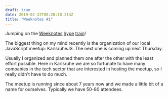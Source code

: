 ```yaml
---
draft: true
date: 2019-02-22T08:28:10.214Z
title: "Weeknotes #1"
---
```


Jumping on the [Weeknotes](https://daverupert.com/2019/02/weeknotes-2/)
[hype](https://paulrobertlloyd.com/articles/)
[train](https://andy-bell.design/week-notes/)!

The biggest thing on my mind recently is the organization of our local
JavaScript meetup: KarlsruheJS. The next one is coming up next Thursday.

Usually I organized and planned them one after the other with the least effort
possible. Here in Karlsruhe we are so fortunate to have many companies in the
tech sector that are interested in hosting the meetup, so I really didn't have
to do much.

The meetup is running since about 7 years now and we made a little bit of a name
for ourselves. Typically we have 50-80 attendees.

